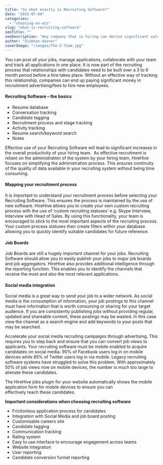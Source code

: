 ```yaml
---
title: "So what exactly is Recruiting Software?"
date: "2015-07-04"
categories:
  - "choosing-an-ats"
slug: "what-is-recruiting-software"
seoTitle: ""
seoDescription: "Any company that is hiring can derive significant value from recruiting software. Recruiting software allows you to manage your recruiting process from start to finish."
author: "Siobhan-Hasner"
coverImage: "/images/The-Z-Team.jpg"
---
```


You can post all your jobs, manage applications, collaborate with your team and track all applications in one place. It is now part of the recruiting process that relationships with candidates need to be built over a 3 to 6 month period before a hire takes place. Without an effective way of tracking this relationship, companies can end up paying significant money in recruitment advertising/fees to hire new employees.

#### Recruiting Software – the basics

- Resume database
- Conversation tracking
- Candidate tagging
- Recruitment process and stage tracking
- Activity tracking
- Resume search/keyword search
- Notes

Effective use of your Recruiting Software will lead to significant increases in the overall productivity of your hiring team.  As effective recruitment is reliant on the administration of the system by your hiring team, HireHive focuses on simplifying the administration process. This ensures continuity of the quality of data available in your recruiting system without being time consuming.

#### Mapping your recruitment process

It is important to understand your recruitment process before selecting your Recruiting Software. This ensures the process is maintained by the use of new software. HireHive allows you to create your own custom recruiting process with the use of ‘custom recruiting statuses’ e.g. Skype Interview, Interview with Head of Sales. By using this functionality, your team is encouraged to stick to the most important aspects of the recruiting process. Your custom process statuses then create filters within your database allowing you to quickly identify suitable candidates for future reference.

#### Job Boards

Job Boards are still a hugely important channel for your jobs. Recruiting Software should allow you to easily publish your jobs to major job boards and job aggregators. HireHive also provides additional intelligence through the reporting function. This enables you to identify the channels that receive the most and also the most relevant applications.

#### Social media integration

Social media is a great way to send your job to a wider network. As social media is the consumption of information, your job postings to this channel must have information that is worth consuming or sharing for your target audience. If you are consistently publishing jobs without providing regular, updated and shareable content, these postings may be wasted. In this case view the channel as a search engine and add keywords to your posts that may be searched.

Accelerate your social media recruiting campaigns through advertising. This requires you to step back and ensure that you can convert job views to applicants. Your recruiting software must be mobile enabled to acquire candidates on social media. 90% of Facebook users log in on mobile devices while 85% of Twitter users log in via mobile. Legacy recruiting software systems have struggled to solve this problem. With approximately 50% of job views now on mobile devices, the number is much too large to alienate these candidates.

The HireHive jobs plugin for your website automatically shows the mobile application form for mobile devices to ensure you can effectively reach these candidates.

**Important considerations when choosing recruiting software**

- Frictionless application process for candidates
- Integration with Social Media and job board posting
- Customisable careers site
- Candidate tagging
- Communication tracking
- Rating system
- Easy to use interface to encourage engagement across teams
- Website Integration
- User reporting
- Candidate conversion funnel reporting
